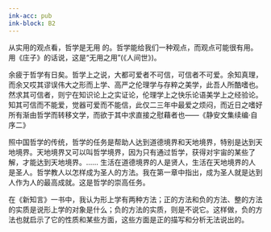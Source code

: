 ```yaml
---
ink-acc: pub
ink-block: B2
---
```


从实用的观点看，哲学是无用 的。哲学能给我们一种观点，而观点可能很有用。用《庄子》的话说，这是“无用之用”(《人间世》)。

余疲于哲学有日矣。哲学上之说，大都可爱者不可信，可信者不可爱。余知真理，而余又哎其谬误伟大之形而上学、高严之伦理学与存粹之美学，此吾人所酷嗜也。然求其可信者，则宁在知识论上之实证论，伦理学上之快乐论语美学上之经验论。知其可信而不能爱，觉器可爱而不能信，此仅二三年中最爱之烦闷，而近日之嗜好所有渐由哲学而转移文学，而欲于其中求直接之慰藉者也——《静安文集续编·自序二》

照中国哲学的传统，哲学的任务是帮助人达到道德境界和天地境界，特别是达到天地境界。天地境界又可以叫哲学境界，因为只有通过哲学，获得对宇宙的某些了解，才能达到天地境界。…… 生活在道德境界的人是贤人，生活在天地境界的人是圣人。哲学教人以怎样成为圣人的方法。我在第一章中指出，成为圣人就是达到人作为人的最高成就。这是哲学的崇高任务。

在《新知言》一书中，我认为形上学有两种方法；正的方法和负的方法、整的方法的实质是说形上学的对象是什么；负的方法的实质，则是不说它。这样做，负的方法也就启示了它的性质和某些方面，这些方面是正的描写和分析无法说出的。
